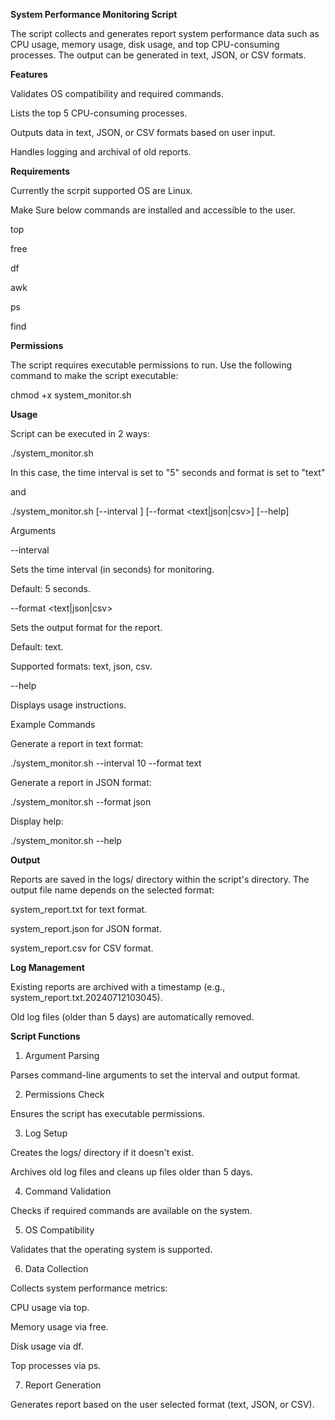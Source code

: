 **System Performance Monitoring Script**

The script collects and generates report system performance data such as CPU usage, memory usage, disk usage, and top CPU-consuming processes. The output can be generated in text, JSON, or CSV formats. 

**Features**

Validates OS compatibility and required commands.

Lists the top 5 CPU-consuming processes.

Outputs data in text, JSON, or CSV formats based on user input.

Handles logging and archival of old reports.

**Requirements**

Currently the scrpit supported OS are Linux.

Make Sure below commands are installed and accessible to the user.

top

free

df

awk

ps

find

**Permissions**

The script requires executable permissions to run. Use the following command to make the script executable:

chmod +x system_monitor.sh

**Usage**

Script can be executed in 2 ways:

./system_monitor.sh

In this case, the time interval is set to "5" seconds and format is set to "text"

and

./system_monitor.sh [--interval <seconds>] [--format <text|json|csv>] [--help]

Arguments

--interval <seconds>

Sets the time interval (in seconds) for monitoring.

Default: 5 seconds.

--format <text|json|csv>

Sets the output format for the report.

Default: text.

Supported formats: text, json, csv.

--help

Displays usage instructions.

Example Commands

Generate a report in text format:

./system_monitor.sh --interval 10 --format text

Generate a report in JSON format:

./system_monitor.sh --format json

Display help:

./system_monitor.sh --help

**Output**

Reports are saved in the logs/ directory within the script's directory. The output file name depends on the selected format:

system_report.txt for text format.

system_report.json for JSON format.

system_report.csv for CSV format.

**Log Management**

Existing reports are archived with a timestamp (e.g., system_report.txt.20240712103045).

Old log files (older than 5 days) are automatically removed.

**Script Functions**

1. Argument Parsing

Parses command-line arguments to set the interval and output format.

2. Permissions Check

Ensures the script has executable permissions.

3. Log Setup

Creates the logs/ directory if it doesn't exist.

Archives old log files and cleans up files older than 5 days.

4. Command Validation

Checks if required commands are available on the system.

5. OS Compatibility

Validates that the operating system is supported.

6. Data Collection

Collects system performance metrics:

CPU usage via top.

Memory usage via free.

Disk usage via df.

Top processes via ps.

7. Report Generation

Generates report based on the user selected format (text, JSON, or CSV).
